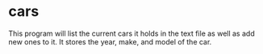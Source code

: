 # cars
This program will list the current cars it holds in the text file as well as add new ones to it. It stores the year, make, and model of the car.
